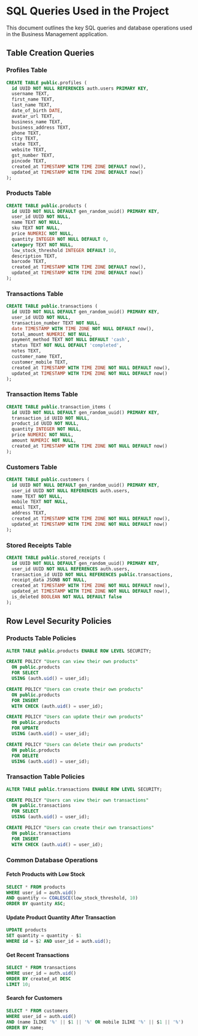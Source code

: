 
# SQL Queries Used in the Project

This document outlines the key SQL queries and database operations used in the Business Management application.

## Table Creation Queries

### Profiles Table
```sql
CREATE TABLE public.profiles (
  id UUID NOT NULL REFERENCES auth.users PRIMARY KEY,
  username TEXT,
  first_name TEXT,
  last_name TEXT,
  date_of_birth DATE,
  avatar_url TEXT,
  business_name TEXT,
  business_address TEXT,
  phone TEXT,
  city TEXT,
  state TEXT,
  website TEXT,
  gst_number TEXT,
  pincode TEXT,
  created_at TIMESTAMP WITH TIME ZONE DEFAULT now(),
  updated_at TIMESTAMP WITH TIME ZONE DEFAULT now()
);
```

### Products Table
```sql
CREATE TABLE public.products (
  id UUID NOT NULL DEFAULT gen_random_uuid() PRIMARY KEY,
  user_id UUID NOT NULL,
  name TEXT NOT NULL,
  sku TEXT NOT NULL,
  price NUMERIC NOT NULL,
  quantity INTEGER NOT NULL DEFAULT 0,
  category TEXT NOT NULL,
  low_stock_threshold INTEGER DEFAULT 10,
  description TEXT,
  barcode TEXT,
  created_at TIMESTAMP WITH TIME ZONE DEFAULT now(),
  updated_at TIMESTAMP WITH TIME ZONE DEFAULT now()
);
```

### Transactions Table
```sql
CREATE TABLE public.transactions (
  id UUID NOT NULL DEFAULT gen_random_uuid() PRIMARY KEY,
  user_id UUID NOT NULL,
  transaction_number TEXT NOT NULL,
  date TIMESTAMP WITH TIME ZONE NOT NULL DEFAULT now(),
  total_amount NUMERIC NOT NULL,
  payment_method TEXT NOT NULL DEFAULT 'cash',
  status TEXT NOT NULL DEFAULT 'completed',
  notes TEXT,
  customer_name TEXT,
  customer_mobile TEXT,
  created_at TIMESTAMP WITH TIME ZONE NOT NULL DEFAULT now(),
  updated_at TIMESTAMP WITH TIME ZONE NOT NULL DEFAULT now()
);
```

### Transaction Items Table
```sql
CREATE TABLE public.transaction_items (
  id UUID NOT NULL DEFAULT gen_random_uuid() PRIMARY KEY,
  transaction_id UUID NOT NULL,
  product_id UUID NOT NULL,
  quantity INTEGER NOT NULL,
  price NUMERIC NOT NULL,
  amount NUMERIC NOT NULL,
  created_at TIMESTAMP WITH TIME ZONE NOT NULL DEFAULT now()
);
```

### Customers Table
```sql
CREATE TABLE public.customers (
  id UUID NOT NULL DEFAULT gen_random_uuid() PRIMARY KEY,
  user_id UUID NOT NULL REFERENCES auth.users,
  name TEXT NOT NULL,
  mobile TEXT NOT NULL,
  email TEXT,
  address TEXT,
  created_at TIMESTAMP WITH TIME ZONE NOT NULL DEFAULT now(),
  updated_at TIMESTAMP WITH TIME ZONE NOT NULL DEFAULT now()
);
```

### Stored Receipts Table
```sql
CREATE TABLE public.stored_receipts (
  id UUID NOT NULL DEFAULT gen_random_uuid() PRIMARY KEY,
  user_id UUID NOT NULL REFERENCES auth.users,
  transaction_id UUID NOT NULL REFERENCES public.transactions,
  receipt_data JSONB NOT NULL,
  created_at TIMESTAMP WITH TIME ZONE NOT NULL DEFAULT now(),
  updated_at TIMESTAMP WITH TIME ZONE NOT NULL DEFAULT now(),
  is_deleted BOOLEAN NOT NULL DEFAULT false
);
```

## Row Level Security Policies

### Products Table Policies
```sql
ALTER TABLE public.products ENABLE ROW LEVEL SECURITY;

CREATE POLICY "Users can view their own products" 
  ON public.products 
  FOR SELECT 
  USING (auth.uid() = user_id);

CREATE POLICY "Users can create their own products" 
  ON public.products 
  FOR INSERT 
  WITH CHECK (auth.uid() = user_id);

CREATE POLICY "Users can update their own products" 
  ON public.products 
  FOR UPDATE 
  USING (auth.uid() = user_id);

CREATE POLICY "Users can delete their own products" 
  ON public.products 
  FOR DELETE 
  USING (auth.uid() = user_id);
```

### Transaction Table Policies
```sql
ALTER TABLE public.transactions ENABLE ROW LEVEL SECURITY;

CREATE POLICY "Users can view their own transactions" 
  ON public.transactions 
  FOR SELECT 
  USING (auth.uid() = user_id);

CREATE POLICY "Users can create their own transactions" 
  ON public.transactions 
  FOR INSERT 
  WITH CHECK (auth.uid() = user_id);
```

### Common Database Operations

#### Fetch Products with Low Stock
```sql
SELECT * FROM products 
WHERE user_id = auth.uid() 
AND quantity <= COALESCE(low_stock_threshold, 10)
ORDER BY quantity ASC;
```

#### Update Product Quantity After Transaction
```sql
UPDATE products 
SET quantity = quantity - $1 
WHERE id = $2 AND user_id = auth.uid();
```

#### Get Recent Transactions
```sql
SELECT * FROM transactions
WHERE user_id = auth.uid()
ORDER BY created_at DESC
LIMIT 10;
```

#### Search for Customers
```sql
SELECT * FROM customers
WHERE user_id = auth.uid()
AND (name ILIKE '%' || $1 || '%' OR mobile ILIKE '%' || $1 || '%')
ORDER BY name;
```
